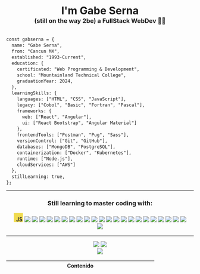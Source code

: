 <h1 align="center" style="padding:0; margin:0;">I'm Gabe Serna</h1>
<h3 align="center" style="padding:0; margin:0;">(still on the way 2be) a FullStack WebDev 🌴🌊</h3>
<br>
<div width="100vw">

```
const gabserna = {
  name: "Gabe Serna",
  from: "Cancun MX",
  established: "1993-Current",
  education: {
    certificated: "Web Programming & Development",
    school: "Mountainland Technical College",
    graduationYear: 2024,
  },
  learningSkills: {
    languages: ["HTML", "CSS", "JavaScript"],
    legacy: ["Cobol", "Basic", "Fortran", "Pascal"],
    frameworks: {
      web: ["React", "Angular"],
      ui: ["React Bootstrap", "Angular Material"]
    },
    frontendTools: ["Postman", "Pug", "Sass"],
    versionControl: ["Git", "GitHub"],
    databases: ["MongoDB", "PostgreSQL"],
    containerization: ["Docker", "Kubernetes"],
    runtime: ["Node.js"],
    cloudServices: ["AWS"]
  },
  stillLearning: true,
};
```
</div>

<hr>
<h3 align="center">Still learning to master coding with:</h3>
<div style="width: 50vw; margin: 0 auto; text-align: center;">
  <img src="https://raw.githubusercontent.com/devicons/devicon/master/icons/javascript/javascript-original.svg" height="25" />
  <img src="https://cdn.jsdelivr.net/gh/devicons/devicon/icons/react/react-original.svg" height="25" />
  <img src="https://cdn.jsdelivr.net/gh/devicons/devicon/icons/angularjs/angularjs-original.svg" height="25" />
  <img src="https://cdn.jsdelivr.net/gh/devicons/devicon/icons/html5/html5-original.svg" height="25" />
  <img src="https://cdn.jsdelivr.net/gh/devicons/devicon/icons/css3/css3-original.svg" height="25" />
  <img src="https://cdn.jsdelivr.net/gh/devicons/devicon/icons/sass/sass-original.svg" height="25" />
  <img src="https://cdn.jsdelivr.net/gh/devicons/devicon/icons/nodejs/nodejs-original.svg" height="25" />
  <img src="https://cdn.jsdelivr.net/gh/devicons/devicon/icons/docker/docker-original.svg" height="25" />
  <img src="https://cdn.jsdelivr.net/gh/devicons/devicon/icons/mongodb/mongodb-original.svg" height="25" />
  <img src="https://cdn.jsdelivr.net/gh/devicons/devicon/icons/postgresql/postgresql-original.svg" height="25" />
  <img src="https://skillicons.dev/icons?i=aws" height="25" />
  <img src="https://www.vectorlogo.zone/logos/git-scm/git-scm-icon.svg" height="25" />
  <img src="https://skillicons.dev/icons?i=github" height="25" />
  <img src="https://cdn.jsdelivr.net/gh/devicons/devicon/icons/npm/npm-original-wordmark.svg" height="25" />
  <img src="https://cdn.jsdelivr.net/gh/devicons/devicon/icons/bootstrap/bootstrap-original.svg" height="25" />
  <img src="https://cdn.jsdelivr.net/gh/devicons/devicon/icons/vuejs/vuejs-original.svg" height="25" />
  <img src="https://cdn.jsdelivr.net/gh/devicons/devicon/icons/vuetify/vuetify-original.svg" height="25" />
  <img src="https://skillicons.dev/icons?i=postman" height="25" />
  <img src="https://cdn.worldvectorlogo.com/logos/pug.svg" height="25" />
  <img src="https://skillicons.dev/icons?i=vite" height="25" />
  <img src="https://www.vectorlogo.zone/logos/jasmine/jasmine-icon.svg" height="25" />
  <img src="https://raw.githubusercontent.com/detain/svg-logos/780f25886640cef088af994181646db2f6b1a3f8/svg/karma.svg" height="25" />
  <img src="https://www.vectorlogo.zone/logos/kubernetes/kubernetes-icon.svg" height="25" />
  <img src="https://cdn.jsdelivr.net/gh/devicons/devicon/icons/vscode/vscode-original.svg" height="25" />
</div>
<hr>
    
<div align="center">
  <img  width="405em" src="https://github-readme-stats.vercel.app/api/top-langs?username=gabserna&show_icons=true&locale=en&layout=compact&theme=tokyonight&langs_count=8&border_radius=0&hide_border=true&card_width=300" />
  <img width="400em" src="https://github-readme-streak-stats.herokuapp.com/?user=gabserna&theme=tokyonight&show_icons=true&border_radius=0&hide_border=true&card_width=350"/>
</div>

<div align="center">
  <img src="https://profile-counter.glitch.me/gabserna/count.svg?"  />
</div>


| <div style="width: 40vw;">Contenido</div> |
| :------------------------------------------------------------: |
